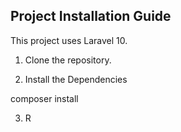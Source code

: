 ## Project Installation Guide

This project uses Laravel 10.

1) Clone the repository.

2) Install the Dependencies

composer install


3) R
